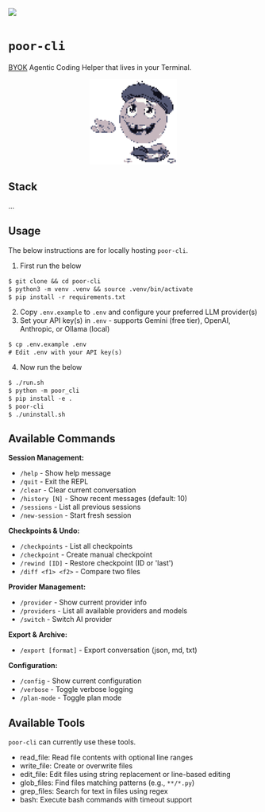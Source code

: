 [![](https://img.shields.io/badge/poor_cli_1.0.0-passing-green)](https://github.com/gongahkia/poor-cli/releases/tag/1.0.0)

# `poor-cli`

[BYOK](https://en.wikipedia.org/wiki/Bring_your_own_encryption) Agentic Coding Helper that lives in your Terminal.

<div align="center">
    <img src="./asset/logo/1.png" width="35%">
</div>

## Stack

...

## Usage

The below instructions are for locally hosting `poor-cli`.

1. First run the below

```console
$ git clone && cd poor-cli
$ python3 -m venv .venv && source .venv/bin/activate
$ pip install -r requirements.txt
```

2. Copy `.env.example` to `.env` and configure your preferred LLM provider(s)
3. Set your API key(s) in `.env` - supports Gemini (free tier), OpenAI, Anthropic, or Ollama (local)

```console
$ cp .env.example .env
# Edit .env with your API key(s)
```

4. Now run the below

```console
$ ./run.sh
$ python -m poor_cli
$ pip install -e .
$ poor-cli
$ ./uninstall.sh
```

## Available Commands

**Session Management:**
- `/help` - Show help message
- `/quit` - Exit the REPL
- `/clear` - Clear current conversation
- `/history [N]` - Show recent messages (default: 10)
- `/sessions` - List all previous sessions
- `/new-session` - Start fresh session

**Checkpoints & Undo:**
- `/checkpoints` - List all checkpoints
- `/checkpoint` - Create manual checkpoint
- `/rewind [ID]` - Restore checkpoint (ID or 'last')
- `/diff <f1> <f2>` - Compare two files

**Provider Management:**
- `/provider` - Show current provider info
- `/providers` - List all available providers and models
- `/switch` - Switch AI provider

**Export & Archive:**
- `/export [format]` - Export conversation (json, md, txt)

**Configuration:**
- `/config` - Show current configuration
- `/verbose` - Toggle verbose logging
- `/plan-mode` - Toggle plan mode

## Available Tools

`poor-cli` can currently use these tools.

- read_file: Read file contents with optional line ranges
- write_file: Create or overwrite files
- edit_file: Edit files using string replacement or line-based editing
- glob_files: Find files matching patterns (e.g., `**/*.py`)
- grep_files: Search for text in files using regex
- bash: Execute bash commands with timeout support
